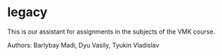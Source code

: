 # legacy


This is our assistant for assignments in the subjects of the VMK course. 

Authors: Barlybay Madi, Dyu Vasily, Tyukin Vladislav
